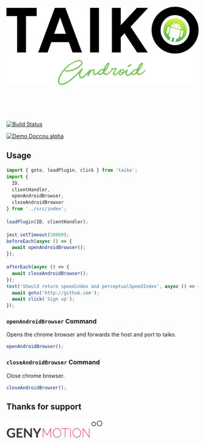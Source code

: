 <h1 align="center">
	<br>
	<img src="images/TaikoAndroid.png" alt="TaikoAndroid">
	<br>
	<br>
	<br>
</h1>


[![Build Status](https://dev.azure.com/saikrishna321/taiko-android/_apis/build/status/saikrishna321.taiko-android?branchName=master)](https://dev.azure.com/saikrishna321/taiko-android/_build/latest?definitionId=4&branchName=master)

[![Demo Doccou alpha](images/video.gif)](https://youtu.be/HRdDJDA7S2I)
## Usage

```javascript
import { goto, loadPlugin, click } from 'taiko';
import {
  ID,
  clientHandler,
  openAndroidBrowser,
  closeAndroidBrowser
} from '../src/index';

loadPlugin(ID, clientHandler);

jest.setTimeout(30000);
beforeEach(async () => {
  await openAndroidBrowser();
});

afterEach(async () => {
  await closeAndroidBrowser();
});
test('Should return speedindex and perceptualSpeedIndex', async () => {
  await goto('http://github.com');
  await click('Sign up');
});
```

### `openAndroidBrowser` Command

Opens the chrome browser and forwards the host and port to taiko.

```js
openAndroidBrowser();
```

### `closeAndroidBrowser` Command

Close chrome browser.

```js
closeAndroidBrowser();
```


## Thanks for support 
<h3 align="left">
	<a href= "https://www.genymotion.com/"><img src="images/genymotion.png" alt="TaikoAndroid" width="50%"></a>
</h3>
